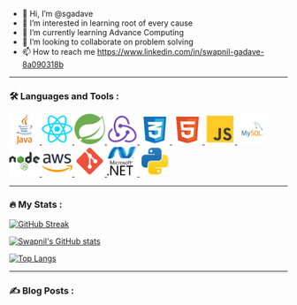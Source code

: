 - 👋 Hi, I’m @sgadave
- 👀 I’m interested in learning root of every cause
- 🌱 I’m currently learning Advance Computing 
- 💞️ I’m looking to collaborate on problem solving
- 📫 How to reach me https://www.linkedin.com/in/swapnil-gadave-8a090318b



<!---
sgadave/sgadave is a ✨ special ✨ repository because its `README.md` (this file) appears on your GitHub profile.
You can click the Preview link to take a look at your changes.
--->

-----------------------------------------------

### :hammer_and_wrench: Languages and Tools :

<p align="left">
<a href="https://docs.oracle.com/en/java/" target="_blank">
<img src="https://github.com/sgadave/sgadave/blob/main/icons/javalogo.svg" alt="JAVA" width="55" height="55"/>
</a>


<a href="https://reactjs.org/docs/getting-started.html" target="_blank">
<img src="https://github.com/sgadave/sgadave/blob/main/icons/react.svg" alt="REACT" width="55" height="55"/>
</a>


<a href="https://spring.io/tools" target="_blank">
<img src="https://github.com/sgadave/sgadave/blob/main/icons/spring.svg" alt="SPRING" width="55" height="55"/>
</a>

<a href="https://redux.js.org/" target="_blank">
<img src="https://github.com/sgadave/sgadave/blob/main/icons/redux.svg" alt="REDUX" width="55" height="55"/>
</a>

<a href="https://www.w3.org/TR/CSS/#css" target="_blank">
<img src="https://github.com/sgadave/sgadave/blob/main/icons/css.svg" alt="CSS" width="55" height="55"/>
</a>

<a href="https://html.spec.whatwg.org/" target="_blank">
<img src="https://github.com/sgadave/sgadave/blob/main/icons/html-5.svg" alt="HTML-5" width="55" height="55"/>
</a>
<a href="https://www.javascript.com/" target="_blank">
<img src="https://github.com/sgadave/sgadave/blob/main/icons/js.svg" alt="JAVASCRIPT" width="55" height="55"/>
</a>
<a href="https://www.mysql.com/" target="_blank">
<img src="https://github.com/sgadave/sgadave/blob/main/icons/mysql.svg" alt="MYSQL" width="55" height="55"/>
</a>
<a href="https://nodejs.org/en/" target="_blank">
<img src="https://github.com/sgadave/sgadave/blob/main/icons/nodejs.svg" alt="NODEJS" width="55" height="55"/>
</a>
<a href="https://aws.amazon.com/" target="_blank">
<img src="https://github.com/sgadave/sgadave/blob/main/icons/aws.svg" alt="AWS" width="55" height="55"/>
</a>
<a href="https://git-scm.com/" target="_blank">
<img src="https://github.com/sgadave/sgadave/blob/main/icons/git.svg" alt="GIT" width="55" height="55"/>
</a>

<a href="https://dotnet.microsoft.com/en-us/" target="_blank">
<img src="https://github.com/sgadave/sgadave/blob/main/icons/dotnet.svg" alt="DOTNET" width="55" height="55"/>
</a>

<a href="https://www.python.org/" target="_blank">
<img src="https://github.com/sgadave/sgadave/blob/main/icons/python.svg" alt="PYTHON" width="55" height="55"/>
</a>

</p>




-----------------------------------------------


### :fire: My Stats :

[![GitHub Streak](https://github-readme-streak-stats.herokuapp.com?user=sgadave&theme=dark&border_radius=13&date_format=M%20j%5B%2C%20Y%5D)](https://git.io/streak-stats)

[![Swapnil's GitHub stats](https://github-readme-stats.vercel.app/api?username=sgadave&show_icons=true&theme=radical)](https://github.com/sgadave/sgadave)

[![Top Langs](https://github-readme-stats.vercel.app/api/top-langs/?username=sgadave)](https://github.com/sgadave/sgadave)

  

<hr style="height:2px;border-width:0;color:gray;background-color:gray">



### :writing_hand: Blog Posts :




<!---
gunjalrushabh/gunjalrushabh is a ✨ special ✨ repository because its `README.md` (this file) appears on your GitHub profile.
You can click the Preview link to take a look at your changes.
--->
